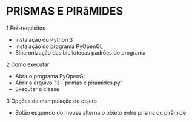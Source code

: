 # PRISMAS E PIRâMIDES

1 Pré-requisitos
- Instalação do Python 3
- Instalação do programa PyOpenGL
- Sincronização das bibliotecas padrões do programa

2 Como executar
- Abrir o programa PyOpenGL
- Abrir o arquivo "3 - primas e piramides.py"
- Executar a classe

3 Opções de manipulação do objeto
- Botão esquerdo do mouse alterna o objeto entre prisma ou pirâmide
